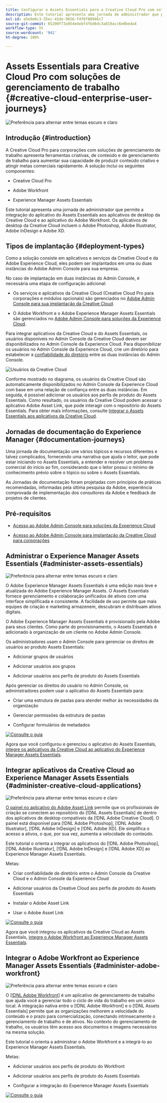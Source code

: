 ```yaml
---
title: Configurar o Assets Essentials para a Creative Cloud Pro com soluções de gerenciamento de trabalho
description: Este tutorial apresenta uma jornada de administrador que permite a integração do aplicativo do Assets Essentials aos aplicativos de desktop da Creative Cloud e ao aplicativo do Adobe Workfront. Os aplicativos de desktop da Creative Cloud incluem o Adobe Photoshop, Adobe Illustrator, Adobe InDesign e Adobe XD.
exl-id: a5e9e0c3-35ec-41de-9656-f4f0f88946c7
source-git-commit: 65200f73a954e4ebf4fbd6dc3a819acc6e0beda4
workflow-type: ht
source-wordcount: '941'
ht-degree: 100%

---
```


# Assets Essentials para Creative Cloud Pro com soluções de gerenciamento de trabalho {#creative-cloud-enterprise-user-journeys}

![Preferência para alternar entre temas escuro e claro](assets/cce-next-banner-landing-page.png)

## Introdução {#introduction}

A Creative Cloud Pro para corporações com soluções de gerenciamento de trabalho apresenta ferramentas criativas, de conteúdo e de gerenciamento de trabalho para aumentar sua capacidade de produzir conteúdo criativo e atingir metas comerciais rapidamente. A solução inclui os seguintes componentes:

* Creative Cloud Pro

* Adobe Workfront

* Experience Manager Assets Essentials

Este tutorial apresenta uma jornada de administrador que permite a integração do aplicativo do Assets Essentials aos aplicativos de desktop da Creative Cloud e ao aplicativo do Adobe Workfront. Os aplicativos de desktop da Creative Cloud incluem o Adobe Photoshop, Adobe Illustrator, Adobe InDesign e Adobe XD.

## Tipos de implantação {#deployment-types}

Como a solução consiste em aplicativos e serviços da Creative Cloud e da Adobe Experience Cloud, eles podem ser implantados em uma ou duas instâncias do Adobe Admin Console para sua empresa.

No caso de implantação em duas instâncias do Admin Console, é necessária uma etapa de configuração adicional:

* Os serviços e aplicativos da Creative Cloud (Creative Cloud Pro para corporações e módulos opcionais) são gerenciados no [Adobe Admin Console para sua implantação da Creative Cloud](https://helpx.adobe.com/br/enterprise/admin-guide.html).

* O Adobe Workfront e o Adobe Experience Manager Assets Essentials são gerenciados no [Adobe Admin Console para soluções da Experience Cloud](https://experienceleague.adobe.com/docs/core-services/interface/administration/admin-getting-started.html?lang=pt-BR).

Para integrar aplicativos da Creative Cloud e do Assets Essentials, os usuários disponíveis no Admin Console da Creative Cloud devem ser disponibilizados no Admin Console da Experience Cloud. Para disponibilizar os usuários no Admin Console da Experience Cloud, crie um diretório para estabelecer a [confiabilidade do diretório](https://helpx.adobe.com/br/enterprise/using/set-up-identity.html#directory-trusting) entre as duas instâncias do Admin Console.

![Usuários da Creative Cloud](assets/creative-cloud-users.svg)

Conforme mostrado no diagrama, os usuários da Creative Cloud são automaticamente disponibilizados no Admin Console da Experience Cloud com base em uma relação de confiança entre as duas instâncias. Em seguida, é possível adicionar os usuários aos perfis de produto do Assets Essentials. Como resultado, os usuários da Creative Cloud podem acessar o aplicativo Adobe Asset Link, que pode interagir com o repositório do Assets Essentials. Para obter mais informações, consulte [Integrar o Assets Essentials aos aplicativos da Creative Cloud](integrate-with-creative-cloud.md).

## Jornadas de documentação do Experience Manager {#documentation-journeys}

Uma jornada de documentação une vários tópicos e recursos diferentes e talvez complicados, fornecendo uma narrativa que ajuda o leitor, que pode estar iniciando no Assets Essentials, a entender e resolver um problema comercial do início ao fim, considerando que o leitor possui o mínimo de conhecimento prévio sobre o tópico ou sobre o Assets Essentials.

As Jornadas de documentação foram projetadas com princípios de práticas recomendadas, informadas pela última pesquisa da Adobe, experiência comprovada de implementação dos consultores da Adobe e feedback de projetos de clientes.

## Pré-requisitos

* [Acesso ao Adobe Admin Console para soluções da Experience Cloud](https://experienceleague.adobe.com/docs/core-services/interface/administration/admin-getting-started.html?lang=pt-BR)

* [Acesso ao Adobe Admin Console para implantação da Creative Cloud para corporações](https://helpx.adobe.com/br/enterprise/admin-guide.html)

## Administrar o Experience Manager Assets Essentials {#administer-assets-essentials}

![Preferência para alternar entre temas escuro e claro](assets/cce-assets.png)

O Adobe Experience Manager Assets Essentials é uma edição mais leve e atualizada do Adobe Experience Manager Assets. O Assets Essentials fornece gerenciamento e colaboração unificados de ativos com uma interface simplificada e consistente. A facilidade de uso permite que mais equipes de criação e marketing armazenem, descubram e distribuam ativos digitais.

O Adobe Experience Manager Assets Essentials é provisionado pela Adobe para seus clientes. Como parte do provisionamento, o Assets Essentials é adicionado à organização de um cliente no Adobe Admin Console.

Os administradores usam o Admin Console para gerenciar os direitos de usuários ao produto Assets Essentials:

* Adicionar grupos de usuários

* Adicionar usuários aos grupos

* Adicionar usuários aos perfis de produto do Assets Essentials

Após gerenciar os direitos do usuário no Admin Console, os administradores podem usar o aplicativo do Assets Essentials para:

* Criar uma estrutura de pastas para atender melhor às necessidades da organização

* Gerenciar permissões da estrutura de pastas

* Configurar formulários de metadados

[![Consulte o guia](https://helpx.adobe.com/content/dam/help/en/marketing-cloud/how-to/digital-foundation/_jcr_content/main-pars/image_1250343773/see-the-guide-sm.png)](deploy-administer.md)

Agora que você configurou e gerenciou o aplicativo do Assets Essentials, [integre os aplicativos da Creative Cloud ao aplicativo do Experience Manager Assets Essentials](integrate-with-creative-cloud.md).

## Integrar aplicativos da Creative Cloud ao Experience Manager Assets Essentials {#administer-creative-cloud-applications}

![Preferência para alternar entre temas escuro e claro](assets/cce-creative-cloud.png)

[O painel no aplicativo do Adobe Asset Link](https://www.adobe.com/br/creativecloud/business/enterprise/adobe-asset-link.html) permite que os profissionais de criação se conectem ao repositório do [!DNL Assets Essentials] de dentro dos aplicativos de desktop compatíveis da [!DNL Adobe Creative Cloud]. O painel está disponível para [!DNL Adobe Photoshop], [!DNL Adobe Illustrator], [!DNL Adobe InDesign] e [!DNL Adobe XD]. Ele simplifica o acesso a ativos, o que, por sua vez, aumenta a velocidade do conteúdo.

Este tutorial o orienta a integrar os aplicativos do [!DNL Adobe Photoshop], [!DNL Adobe Illustrator], [!DNL Adobe InDesign] e [!DNL Adobe XD] ao Experience Manager Assets Essentials.

Metas:

* Criar confiabilidade de diretório entre o Admin Console da Creative Cloud e o Admin Console da Experience Cloud

* Adicionar usuários da Creative Cloud aos perfis de produto do Assets Essentials

* Instalar o Adobe Asset Link

* Usar o Adobe Asset Link

[![Consulte o guia](https://helpx.adobe.com/content/dam/help/en/marketing-cloud/how-to/digital-foundation/_jcr_content/main-pars/image_1250343773/see-the-guide-sm.png)](integrate-with-creative-cloud.md)

Agora que você integrou os aplicativos da Creative Cloud ao Assets Essentials, [integre o Adobe Workfront ao Experience Manager Assets Essentials](integrate-with-workfront.md).

## Integrar o Adobe Workfront ao Experience Manager Assets Essentials {#administer-adobe-workfront}

![Preferência para alternar entre temas escuro e claro](assets/cce-workfront.png)

O [[!DNL Adobe Workfront]](https://www.workfront.com/) é um aplicativo de gerenciamento de trabalho que ajuda você a gerenciar todo o ciclo de vida do trabalho em um único local. A integração nativa entre o [!DNL Adobe Workfront] e o [!DNL Assets Essentials] permite que as organizações melhorem a velocidade do conteúdo e o prazo para comercialização, conectando intrinsecamente o gerenciamento de trabalho e de ativos. No contexto do gerenciamento de trabalho, os usuários têm acesso aos documentos e imagens necessários na mesma solução.

Este tutorial o orienta a administrar o Adobe Workfront e a integrá-lo ao Experience Manager Assets Essentials.

Metas:

* Adicionar usuários aos perfis de produto do Workfront

* Adicionar usuários aos perfis de produto do Assets Essentials

* Configurar a integração do Experience Manager Assets Essentials

[![Consulte o guia](https://helpx.adobe.com/content/dam/help/en/marketing-cloud/how-to/digital-foundation/_jcr_content/main-pars/image_1250343773/see-the-guide-sm.png)](integrate-with-workfront.md)
